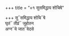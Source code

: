 +++
title = "०१ सुसमिद्धाय शोचिषे"

+++
सु᳓समिद्धाय शोचि᳓षे  
घृतं᳓ तीव्रं᳓ जुहोतन  
अग्न᳓ये जात᳓वेदसे